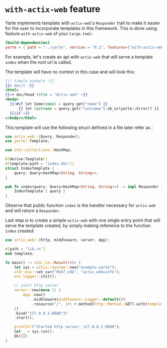# `with-actix-web` feature


Yarte implements template with `actix-web`'s `Responder` trait to make it easier for the user to incorporate templates
in this framework. This is done using feature `with-actix-web` of your `Cargo.toml`:

```toml
[build-dependencies]
yarte = { path = "../yarte", version = "0.1", features=["with-actix-web"]  }
```

For example, let's create an api with `actix-web` that will serve a template `index` when the root url is called.

The template will have no context in this case and will look this:

```handlebars
{{! Simple example !}}
{{> doc/t ~}}
<html>
{{~> doc/head title = "Actix web" ~}}
<body>
  {{~#if let Some(name) = query.get("name") }}
      {{ let lastname = query.get("lastname").ok_or(yarte::Error)? }}
  {{/if ~}}
</body></html>

```

This template will use the following struct defined in a file later refer as :

```rust
use actix_web::{Query, Responder};
use yarte::Template;

use std::collections::HashMap;

#[derive(Template)]
#[template(path = "index.hbs")]
struct IndexTemplate {
    query: Query<HashMap<String, String>>,
}

pub fn index(query: Query<HashMap<String, String>>) -> impl Responder {
    IndexTemplate { query }
}

```

Observe that public function `index` is the handler necessary for `actix-web` and will return a `Responder`.

Last step is to create a simple `actix-web` with one single entry point that will serve the template created, by simply 
making reference to the function `index` created:

```rust
use actix_web::{http, middleware, server, App};

#[path = "lib.rs"]
mod template;

fn main() -> std::io::Result<()> {
    let sys = actix::System::new("example-yarte");
    std::env::set_var("RUST_LOG", "actix_web=info");
    env_logger::init();

    // start http server
    server::new(move || {
        App::new()
            .middleware(middleware::Logger::default())
            .resource("/", |r| r.method(http::Method::GET).with(template::index))
    })
    .bind("127.0.0.1:8080")?
    .start();

    println!("Started http server: 127.0.0.1:8080");
    let _ = sys.run();
    Ok(())
}

```


